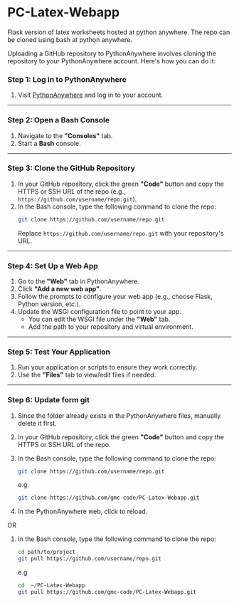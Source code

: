 # PC-Latex-Webapp
Flask version of latex worksheets hosted at python anywhere.
The repo can be cloned using bash at python anywhere.

Uploading a GitHub repository to PythonAnywhere involves cloning the repository to your PythonAnywhere account. Here's how you can do it:

### Step 1: Log in to PythonAnywhere

1. Visit [PythonAnywhere](https://www.pythonanywhere.com/) and log in to your account.

----

### Step 2: Open a Bash Console

1. Navigate to the **"Consoles"** tab.
2. Start a **Bash** console.

----

### Step 3: Clone the GitHub Repository

1. In your GitHub repository, click the green **"Code"** button and copy the HTTPS or SSH URL of the repo (e.g., `https://github.com/username/repo.git`).
2. In the Bash console, type the following command to clone the repo:
   ```bash
   git clone https://github.com/username/repo.git
   ```
   Replace `https://github.com/username/repo.git` with your repository's URL.


----

### Step 4: Set Up a Web App

1. Go to the **"Web"** tab in PythonAnywhere.
2. Click **"Add a new web app"**.
3. Follow the prompts to configure your web app (e.g., choose Flask, Python version, etc.).
4. Update the WSGI configuration file to point to your app.
   - You can edit the WSGI file under the **"Web"** tab.
   - Add the path to your repository and virtual environment.

----

### Step 5: Test Your Application

1. Run your application or scripts to ensure they work correctly.
2. Use the **"Files"** tab to view/edit files if needed.


----

### Step 6: Update form git

1. Since the folder already exists in the PythonAnywhere files, manually delete it first.
2. In your GitHub repository, click the green **"Code"** button and copy the HTTPS or SSH URL of the repo.
3. In the Bash console, type the following command to clone the repo:
   ```bash
   git clone https://github.com/username/repo.git
   ```
   e.g.
   ```bash
   git clone https://github.com/gmc-code/PC-Latex-Webapp.git
   ```

4. In the PythonAnywhere web, click to reload.

OR

1. In the Bash console, type the following command to clone the repo:
   ```bash
   cd path/to/project
   git pull https://github.com/username/repo.git
   ```
   e.g
   ```bash
   cd  ~/PC-Latex-Webapp
   git pull https://github.com/gmc-code/PC-Latex-Webapp.git
   ```